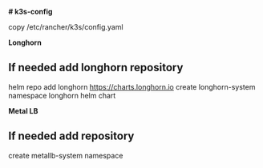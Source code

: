 **# k3s-config**

copy /etc/rancher/k3s/config.yaml

**Longhorn**
## If needed add longhorn repository
helm repo add longhorn https://charts.longhorn.io
create longhorn-system namespace
longhorn helm chart

**Metal LB**
## If needed add repository

create metallb-system namespace

